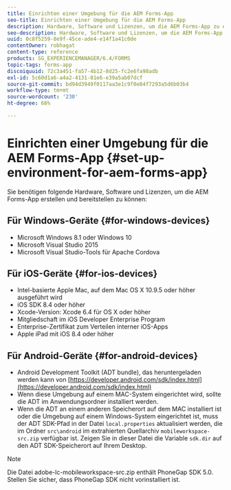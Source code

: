 ```yaml
---
title: Einrichten einer Umgebung für die AEM Forms-App
seo-title: Einrichten einer Umgebung für die AEM Forms-App
description: Hardware, Software und Lizenzen, um die AEM Forms-App zu erstellen und zu bereitstellen.
seo-description: Hardware, Software und Lizenzen, um die AEM Forms-App zu erstellen und zu bereitstellen.
uuid: 0c8f5259-8e9f-45ce-ade4-e14f1a41c0de
contentOwner: robhagat
content-type: reference
products: SG_EXPERIENCEMANAGER/6.4/FORMS
topic-tags: forms-app
discoiquuid: 72c3a451-fa57-4b12-8d25-fc2e6fa98adb
exl-id: 5c60d1a6-a4a2-4131-81e6-e39a5ab07dcf
source-git-commit: bd94d3949f0117aa3e1c9f0e84f7293a5d6b03b4
workflow-type: tm+mt
source-wordcount: '230'
ht-degree: 66%

---
```


# Einrichten einer Umgebung für die AEM Forms-App  {#set-up-environment-for-aem-forms-app}

Sie benötigen folgende Hardware, Software und Lizenzen, um die AEM Forms-App erstellen und bereitstellen zu können:

## Für Windows-Geräte  {#for-windows-devices}

* Microsoft Windows 8.1 oder Windows 10
* Microsoft Visual Studio 2015
* Microsoft Visual Studio-Tools für Apache Cordova

## Für iOS-Geräte {#for-ios-devices}

* Intel-basierte Apple Mac, auf dem Mac OS X 10.9.5 oder höher ausgeführt wird
* iOS SDK 8.4 oder höher
* Xcode-Version: Xcode 6.4 für OS X oder höher
* Mitgliedschaft im iOS Developer Enterprise Program
* Enterprise-Zertifikat zum Verteilen interner iOS-Apps
* Apple iPad mit iOS 8.4 oder höher

## Für Android-Geräte  {#for-android-devices}

* Android Development Toolkit (ADT bundle), das heruntergeladen werden kann von [https://developer.android.com/sdk/index.html](https://developer.android.com/sdk/index.html)
* Wenn diese Umgebung auf einem MAC-System eingerichtet wird, sollte die ADT im Anwendungsordner installiert werden.
* Wenn die ADT an einem anderen Speicherort auf dem MAC installiert ist oder die Umgebung auf einem Windows-System eingerichtet ist, muss der ADT SDK-Pfad in der Datei `local.properties` aktualisiert werden, die im Ordner `src\android` im extrahierten Quellarchiv `mobileworkspace-src.zip` verfügbar ist. Zeigen Sie in dieser Datei die Variable `sdk.dir` auf den ADT SDK-Speicherort auf Ihrem Desktop.

>[!NOTE]
>
>Die Datei adobe-lc-mobileworkspace-src.zip enthält PhoneGap SDK 5.0. Stellen Sie sicher, dass PhoneGap SDK nicht vorinstalliert ist.
